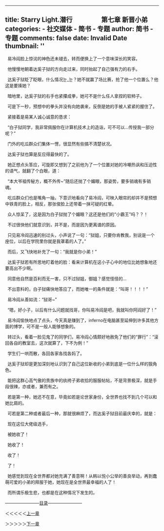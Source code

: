 
---
title: Starry Light.潜行                   第七章 新晋小弟
categories: 
    - 社交媒体
    - 简书 - 专题
author: 简书 - 专题
comments: false
date: Invalid Date
thumbnail: ''
---

<div>   
<p>  易冷阎脸上惊诧的神色还未褪去，转而便换上了一个意味深长的笑容。</p><p>  他慢慢地朝着达奚子狱的方向走过来，同时抬起了自己强有力的右手。</p><p>  达奚子狱眨了眨眼，什么情况눈_눈？她不就赢了场比赛，抢了他一个位置么？他这是要揍她？</p><p>  暗地里，达奚子狱的右手也紧攥成拳，她可不是什么任人拿捏的软柿子。</p><p>  可是下一秒，预想中的拳头并没有向她袭来，反倒是她的手被人紧紧的握住了。</p><p>  紧接着是易某人诚心诚意的恳求：</p><p>  “白子狱同学，我非常佩服你在计算机技术上的造诣，可不可以…传授我一部分呢？”</p><p>  门外的吃瓜群众们集体一愣，很显然有些搞不清楚状况。</p><p>  达奚子狱也算是反应得最快的了。</p><p>  她正想点头答应，可旋即又想到了之前他为了一个位置对她的冷嘲热讽和压迫性的语气，就翻了个白眼，道：</p><p>  “本大爷祖传秘方，概不外传~”随后还抛了个媚眼，那姿势，要多销魂有多销魂。</p><p>  吃瓜群众们也是嘴角一抽，下意识地看向了易冷阎，可映入眼帘的却并不是预想中铁青的脸上，相反，那张俊脸上还带着一抹可疑的红晕。</p><p>  众人惊呆了，这是因为白子狱抛了个媚眼？这还是他们的“小霸王”吗？？！</p><p>  不过很快他们就意识到，并不是，而是因为更离谱的原因。</p><p>  只见易冷阎迅速的别过头，小声说了一句：“狱姐，只要你肯教我，别说是一个座位，以后在学院里你就是我罩着的人了。”</p><p>  而后，又飞快地补充了一句：“我就是你小弟！”</p><p>  达奚子狱若有所思地盯着他的脸：看来计算机在这小子心中的地位比她想象地还要高出不少啊。</p><p>  同意他自然是百利而无一害，只不过狱姐，御姐？感觉怪怪的…</p><p>  不出意料的，白子狱痛快地答应了，而她唯一的条件就是：“叫哥！！！！”</p><p>  易冷阎从善如流：“狱哥~”</p><p>  “嗯，好小子，以后有什么问题就找哥，你叫易冷阎是吧，我就叫你阿阎好了！”</p><p>  易冷阎愉快地点了点头，今天真是赚到了，inferno在电脑甚至延伸到许多其他方面的博学，可不是一般人能够想象的。</p><p>  转过头，看着一脸见鬼了的同学们，易冷阎心情颇好地赦免了他们的“罪行”：“滚回各自的教室去，这次就算了，下不为例！”</p><p>  学生们一哄而散，各回各家各找各妈了。</p><p>  达奚子狱却是更加深刻地认识到了自己这位新收的小弟到底是一位什么样的狠角色。</p><p>  能把这群心高气傲的贵族中的纨绔子弟收拾的服服帖帖，不是背景极深，就是手段很辣，亦或者，兼而有之。</p><p>  若是第一种，她还不在意，毕竟如若是论世家身份，全世界也找不到几个可以和她比肩的。</p><p>  可若是第二种或者最后一种，那就很麻烦了，而达奚子狱目前最庆幸的，就是：</p><p>  现在这位大佬级选手，</p><p>  被她收了！</p><p>  她收了！</p><p>  收了！</p><p>  了！</p><p>  她感觉到现在全世界都对她充满了善意啊！从韩以悦小公举的善良举动，再到蠢萌可爱的小弟的拜服于她，她现在是全世界最幸福的人了！</p><p>  而所谓乐极生悲，也都是在这种情况下发生的。</p><p>————————<a href="https://www.jianshu.com/p/a581e92e1757" target="_blank">目录</a>————————</p><p>＜＜＜＜＜<a href="https://www.jianshu.com/p/a8acd266a3f4" target="_blank">上一章</a></p><p>＞＞＞＞＞<a href="https://www.jianshu.com/p/538677ef3f66" target="_blank">下一章</a></p><p><br></p><p>  </p>  
</div>
            